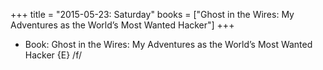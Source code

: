 +++
title = "2015-05-23: Saturday"
books = ["Ghost in the Wires: My Adventures as the World’s Most Wanted Hacker"]
+++


* Book: Ghost in the Wires: My Adventures as the World’s Most Wanted Hacker {E} /f/
